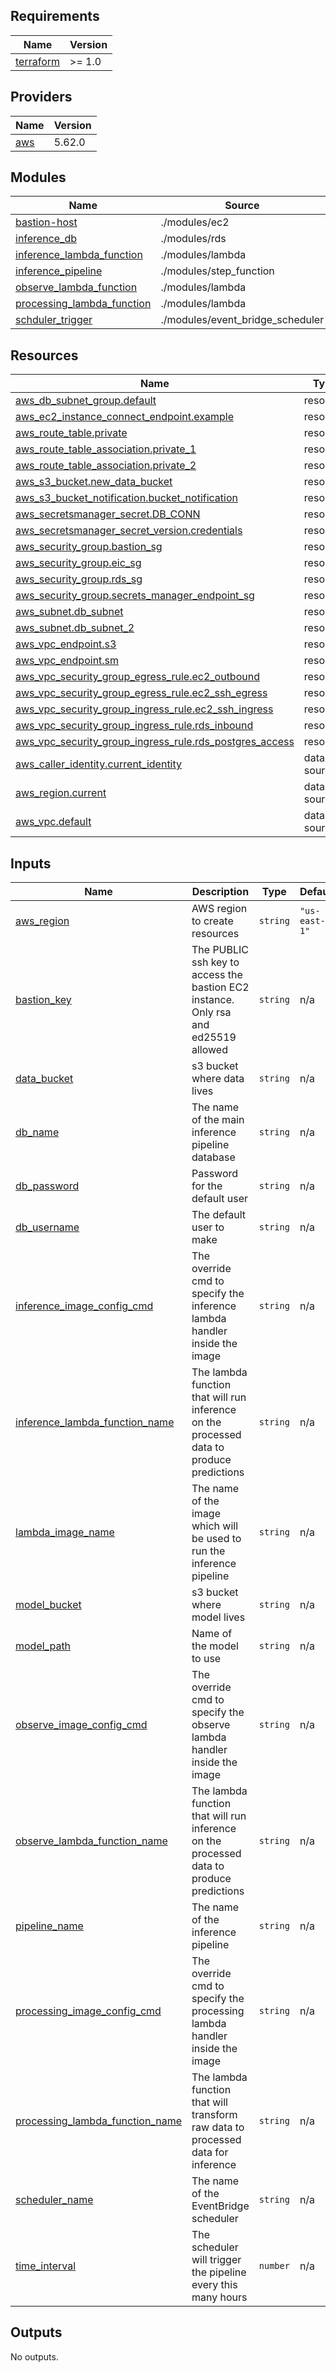 ## Requirements

| Name | Version |
|------|---------|
| <a name="requirement_terraform"></a> [terraform](#requirement\_terraform) | >= 1.0 |

## Providers

| Name | Version |
|------|---------|
| <a name="provider_aws"></a> [aws](#provider\_aws) | 5.62.0 |

## Modules

| Name | Source | Version |
|------|--------|---------|
| <a name="module_bastion-host"></a> [bastion-host](#module\_bastion-host) | ./modules/ec2 | n/a |
| <a name="module_inference_db"></a> [inference\_db](#module\_inference\_db) | ./modules/rds | n/a |
| <a name="module_inference_lambda_function"></a> [inference\_lambda\_function](#module\_inference\_lambda\_function) | ./modules/lambda | n/a |
| <a name="module_inference_pipeline"></a> [inference\_pipeline](#module\_inference\_pipeline) | ./modules/step_function | n/a |
| <a name="module_observe_lambda_function"></a> [observe\_lambda\_function](#module\_observe\_lambda\_function) | ./modules/lambda | n/a |
| <a name="module_processing_lambda_function"></a> [processing\_lambda\_function](#module\_processing\_lambda\_function) | ./modules/lambda | n/a |
| <a name="module_schduler_trigger"></a> [schduler\_trigger](#module\_schduler\_trigger) | ./modules/event_bridge_scheduler | n/a |

## Resources

| Name | Type |
|------|------|
| [aws_db_subnet_group.default](https://registry.terraform.io/providers/hashicorp/aws/latest/docs/resources/db_subnet_group) | resource |
| [aws_ec2_instance_connect_endpoint.example](https://registry.terraform.io/providers/hashicorp/aws/latest/docs/resources/ec2_instance_connect_endpoint) | resource |
| [aws_route_table.private](https://registry.terraform.io/providers/hashicorp/aws/latest/docs/resources/route_table) | resource |
| [aws_route_table_association.private_1](https://registry.terraform.io/providers/hashicorp/aws/latest/docs/resources/route_table_association) | resource |
| [aws_route_table_association.private_2](https://registry.terraform.io/providers/hashicorp/aws/latest/docs/resources/route_table_association) | resource |
| [aws_s3_bucket.new_data_bucket](https://registry.terraform.io/providers/hashicorp/aws/latest/docs/resources/s3_bucket) | resource |
| [aws_s3_bucket_notification.bucket_notification](https://registry.terraform.io/providers/hashicorp/aws/latest/docs/resources/s3_bucket_notification) | resource |
| [aws_secretsmanager_secret.DB_CONN](https://registry.terraform.io/providers/hashicorp/aws/latest/docs/resources/secretsmanager_secret) | resource |
| [aws_secretsmanager_secret_version.credentials](https://registry.terraform.io/providers/hashicorp/aws/latest/docs/resources/secretsmanager_secret_version) | resource |
| [aws_security_group.bastion_sg](https://registry.terraform.io/providers/hashicorp/aws/latest/docs/resources/security_group) | resource |
| [aws_security_group.eic_sg](https://registry.terraform.io/providers/hashicorp/aws/latest/docs/resources/security_group) | resource |
| [aws_security_group.rds_sg](https://registry.terraform.io/providers/hashicorp/aws/latest/docs/resources/security_group) | resource |
| [aws_security_group.secrets_manager_endpoint_sg](https://registry.terraform.io/providers/hashicorp/aws/latest/docs/resources/security_group) | resource |
| [aws_subnet.db_subnet](https://registry.terraform.io/providers/hashicorp/aws/latest/docs/resources/subnet) | resource |
| [aws_subnet.db_subnet_2](https://registry.terraform.io/providers/hashicorp/aws/latest/docs/resources/subnet) | resource |
| [aws_vpc_endpoint.s3](https://registry.terraform.io/providers/hashicorp/aws/latest/docs/resources/vpc_endpoint) | resource |
| [aws_vpc_endpoint.sm](https://registry.terraform.io/providers/hashicorp/aws/latest/docs/resources/vpc_endpoint) | resource |
| [aws_vpc_security_group_egress_rule.ec2_outbound](https://registry.terraform.io/providers/hashicorp/aws/latest/docs/resources/vpc_security_group_egress_rule) | resource |
| [aws_vpc_security_group_egress_rule.ec2_ssh_egress](https://registry.terraform.io/providers/hashicorp/aws/latest/docs/resources/vpc_security_group_egress_rule) | resource |
| [aws_vpc_security_group_ingress_rule.ec2_ssh_ingress](https://registry.terraform.io/providers/hashicorp/aws/latest/docs/resources/vpc_security_group_ingress_rule) | resource |
| [aws_vpc_security_group_ingress_rule.rds_inbound](https://registry.terraform.io/providers/hashicorp/aws/latest/docs/resources/vpc_security_group_ingress_rule) | resource |
| [aws_vpc_security_group_ingress_rule.rds_postgres_access](https://registry.terraform.io/providers/hashicorp/aws/latest/docs/resources/vpc_security_group_ingress_rule) | resource |
| [aws_caller_identity.current_identity](https://registry.terraform.io/providers/hashicorp/aws/latest/docs/data-sources/caller_identity) | data source |
| [aws_region.current](https://registry.terraform.io/providers/hashicorp/aws/latest/docs/data-sources/region) | data source |
| [aws_vpc.default](https://registry.terraform.io/providers/hashicorp/aws/latest/docs/data-sources/vpc) | data source |

## Inputs

| Name | Description | Type | Default | Required |
|------|-------------|------|---------|:--------:|
| <a name="input_aws_region"></a> [aws\_region](#input\_aws\_region) | AWS region to create resources | `string` | `"us-east-1"` | no |
| <a name="input_bastion_key"></a> [bastion\_key](#input\_bastion\_key) | The PUBLIC ssh key to access the bastion EC2 instance. Only rsa and ed25519 allowed | `string` | n/a | yes |
| <a name="input_data_bucket"></a> [data\_bucket](#input\_data\_bucket) | s3 bucket where data lives | `string` | n/a | yes |
| <a name="input_db_name"></a> [db\_name](#input\_db\_name) | The name of the main inference pipeline database | `string` | n/a | yes |
| <a name="input_db_password"></a> [db\_password](#input\_db\_password) | Password for the default user | `string` | n/a | yes |
| <a name="input_db_username"></a> [db\_username](#input\_db\_username) | The default user to make | `string` | n/a | yes |
| <a name="input_inference_image_config_cmd"></a> [inference\_image\_config\_cmd](#input\_inference\_image\_config\_cmd) | The override cmd to specify the inference lambda handler inside the image | `string` | n/a | yes |
| <a name="input_inference_lambda_function_name"></a> [inference\_lambda\_function\_name](#input\_inference\_lambda\_function\_name) | The lambda function that will run inference on the processed data to produce predictions | `string` | n/a | yes |
| <a name="input_lambda_image_name"></a> [lambda\_image\_name](#input\_lambda\_image\_name) | The name of the image which will be used to run the inference pipeline | `string` | n/a | yes |
| <a name="input_model_bucket"></a> [model\_bucket](#input\_model\_bucket) | s3 bucket where model lives | `string` | n/a | yes |
| <a name="input_model_path"></a> [model\_path](#input\_model\_path) | Name of the model to use | `string` | n/a | yes |
| <a name="input_observe_image_config_cmd"></a> [observe\_image\_config\_cmd](#input\_observe\_image\_config\_cmd) | The override cmd to specify the observe lambda handler inside the image | `string` | n/a | yes |
| <a name="input_observe_lambda_function_name"></a> [observe\_lambda\_function\_name](#input\_observe\_lambda\_function\_name) | The lambda function that will run inference on the processed data to produce predictions | `string` | n/a | yes |
| <a name="input_pipeline_name"></a> [pipeline\_name](#input\_pipeline\_name) | The name of the inference pipeline | `string` | n/a | yes |
| <a name="input_processing_image_config_cmd"></a> [processing\_image\_config\_cmd](#input\_processing\_image\_config\_cmd) | The override cmd to specify the processing lambda handler inside the image | `string` | n/a | yes |
| <a name="input_processing_lambda_function_name"></a> [processing\_lambda\_function\_name](#input\_processing\_lambda\_function\_name) | The lambda function that will transform raw data to processed data for inference | `string` | n/a | yes |
| <a name="input_scheduler_name"></a> [scheduler\_name](#input\_scheduler\_name) | The name of the EventBridge scheduler | `string` | n/a | yes |
| <a name="input_time_interval"></a> [time\_interval](#input\_time\_interval) | The scheduler will trigger the pipeline every this many hours | `number` | n/a | yes |

## Outputs

No outputs.
